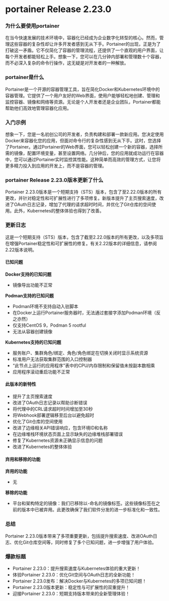 # portainer Release 2.23.0
### 为什么要使用portainer

在当今快速发展的技术环境中，容器化已经成为企业数字化转型的核心。然而，管理这些容器的复杂性却让许多开发者感到无从下手。Portainer的出现，正是为了打破这一矛盾。它不仅简化了容器的管理流程，还提供了一个直观的用户界面，让每个开发者都能轻松上手。想象一下，您可以在几分钟内部署和管理数十个容器，而不必深入复杂的命令行操作，这无疑是对开发者的一种解放。

### portainer是什么

Portainer是一个开源的容器管理工具，旨在简化Docker和Kubernetes环境中的容器管理。它提供了一个用户友好的Web界面，使用户能够轻松地创建、管理和监控容器、镜像和网络等资源。无论是个人开发者还是企业团队，Portainer都能帮助他们高效地管理容器化应用。

### 入门示例

想象一下，您是一名初创公司的开发者，负责构建和部署一款新应用。您决定使用Docker来容器化您的应用，但面对命令行的复杂性感到无从下手。这时，您选择了Portainer。通过Portainer的Web界面，您可以轻松创建一个新的容器，选择所需的镜像，配置环境变量，甚至设置网络。几分钟后，您的应用就成功运行在容器中，您可以通过Portainer实时监控其性能。这种简单而高效的管理方式，让您将更多精力投入到应用的开发上，而不是容器的管理。

### portainer Release 2.23.0版本更新了什么

Portainer 2.23.0版本是一个短期支持（STS）版本，包含了至2.22.0版本的所有更改，并针对稳定性和可扩展性进行了多项修复。新版本提升了主页搜索速度，改进了OAuth日志记录，增加了代理的请求超时时间，并优化了Git仓库的空间使用。此外，Kubernetes的整体体验也得到了改善。

### 更新日志

这是一个短期支持（STS）版本，包含了截至2.22.0版本的所有更改，以及多项旨在增强Portainer稳定性和可扩展性的修复。有关2.22版本的详细信息，请参阅2.22版本说明。

#### 已知问题
**Docker支持的已知问题**
- 镜像导出功能不正常

**Podman支持的已知问题**
- Podman环境不支持自动入驻脚本
- 在Docker上运行Portainer服务器时，无法通过套接字添加Podman环境（反之亦然）
- 仅支持CentOS 9，Podman 5 rootful
- 无法从容器创建镜像

**Kubernetes支持的已知问题**
- 服务账户、集群角色/绑定、角色/角色绑定在切换关闭时显示系统资源
- 标准用户无法获取集群范围的入口控制器
- “此节点上运行的应用程序”表中的CPU/内存限制和保留值未按副本数相乘
- 应用程序滚动重启功能不正常

#### 此版本的新特性
- 提升了主页搜索速度
- 改进了OAuth日志记录以帮助诊断错误
- 将代理中的CRL请求超时时间增加至30秒
- 将Webhook部署逻辑移至后台以避免超时
- 优化了Git仓库的空间使用
- 改进了边缘相关API错误响应，包含环境ID和名称
- 在边缘堆栈环境状态页面上显示缺失的边缘堆栈部署错误
- 修复了Kubernetes资源未正确显示信息的问题
- 改进了Kubernetes的整体体验

#### 弃用和移除的功能
**弃用的功能**
- 无

**移除的功能**
- 平台和架构特定的镜像：我们已移除以<platform>-<arch>命名的镜像标签。这些镜像标签在之前的版本中已被弃用。此更改确保了我们软件分发的进一步标准化和一致性。

### 总结

Portainer 2.23.0版本带来了多项重要更新，包括提升搜索速度、改进OAuth日志、优化Git仓库空间等，同时修复了多个已知问题，进一步增强了用户体验。

### 爆款标题

- Portainer 2.23.0：提升搜索速度与Kubernetes体验的重大更新！
- 体验Portainer 2.23.0：优化Git空间与OAuth日志的全新功能！
- Portainer 2.23.0发布：解决Docker与Kubernetes的多项已知问题！
- Portainer 2.23.0版本更新：稳定性与可扩展性的双重提升！
- 迎接Portainer 2.23.0：短期支持版本带来的全新管理体验！
